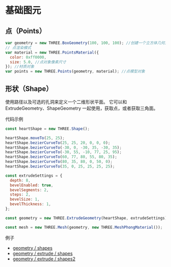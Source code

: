 # 基础图元

## 点（Points）

```js
var geometry = new THREE.BoxGeometry(100, 100, 100); //创建一个立方体几何对象Geometry
// 点渲染模式
var material = new THREE.PointsMaterial({
  color: 0xff0000,
  size: 5.0, //点对象像素尺寸
}); //材质对象
var points = new THREE.Points(geometry, material); //点模型对象
```

## 形状（Shape）

使用路径以及可选的孔洞来定义一个二维形状平面。 它可以和 ExtrudeGeometry、ShapeGeometry 一起使用，获取点，或者获取三角面。

代码示例

```js
const heartShape = new THREE.Shape();

heartShape.moveTo(25, 25);
heartShape.bezierCurveTo(25, 25, 20, 0, 0, 0);
heartShape.bezierCurveTo(-30, 0, -30, 35, -30, 35);
heartShape.bezierCurveTo(-30, 55, -10, 77, 25, 95);
heartShape.bezierCurveTo(60, 77, 80, 55, 80, 35);
heartShape.bezierCurveTo(80, 35, 80, 0, 50, 0);
heartShape.bezierCurveTo(35, 0, 25, 25, 25, 25);

const extrudeSettings = {
  depth: 8,
  bevelEnabled: true,
  bevelSegments: 2,
  steps: 2,
  bevelSize: 1,
  bevelThickness: 1,
};

const geometry = new THREE.ExtrudeGeometry(heartShape, extrudeSettings);

const mesh = new THREE.Mesh(geometry, new THREE.MeshPhongMaterial());
```

例子

- [geometry / shapes](https://threejs.org/examples/#webgl_geometry_shapes)
- [geometry / extrude / shapes](https://threejs.org/examples/#webgl_geometry_extrude_shapes)
- [geometry / extrude / shapes2](https://threejs.org/examples/#webgl_geometry_extrude_shapes2)
